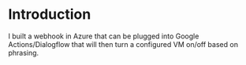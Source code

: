 # Introduction 
I built a webhook in Azure that can be plugged into Google Actions/Dialogflow that will then turn a configured VM on/off based on phrasing. 
